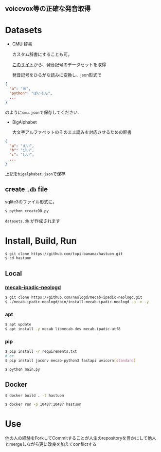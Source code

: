## voicevox等の正確な発音取得


# Datasets

* CMU 辞書
  
  カスタム辞書にすることも可。

  [このサイト](http://www.speech.cs.cmu.edu/cgi-bin/cmudict)から、発音記号のデータセットを取得

  発音記号をひらがな読みに変換し、json形式で
```json
{
  "a": "あ",
  "python": "ぱいそん",
  ...
}
```
  のように`cmu.json`で保存してください.

* BigAlphabet

  大文字アルファベットのそのまま読みを対応させるための辞書
```json
{
  "a": "えい",
  "b": "びい",
  "c": "しい",
  ...
}
```
  上記を`bigalphabet.json`で保存

## create `.db` file

sqlite3のファイル形式に。

```sh
$ python createDB.py
```

`datasets.db` が作成されます

# Install, Build, Run
```sh
$ git clone https://github.com/topi-banana/hastuon.git
$ cd hastuon
```

## Local

### [mecab-ipadic-neologd](https://github.com/neologd/mecab-ipadic-neologd)
```sh
$ git clone https://github.com/neologd/mecab-ipadic-neologd.git
$ ./mecab-ipadic-neologd/bin/install-mecab-ipadic-neologd -a -n -y
```

### apt
```sh
$ apt update
$ apt install -y mecab libmecab-dev mecab-ipadic-utf8
```

### pip
```sh
$ pip install -r requirements.txt
# or
$ pip install jaconv mecab-python3 fastapi uvicorn[standard]
```

```sh
$ python main.py
```

## Docker

```sh
$ docker build . -t hastuon
```
```sh
$ docker run -p 10487:10487 hastuon
```

# Use

他の人の経験をForkしてCommitすることが人生のrepositoryを豊かにして他人とmergeしながら更に改良を加えてconflictする